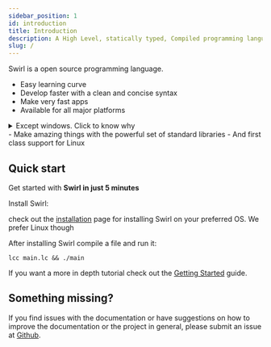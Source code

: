 ```yaml
---
sidebar_position: 1
id: introduction
title: Introduction
description: A High Level, statically typed, Compiled programming language
slug: /
---
```


Swirl is a open source programming language.

-   Easy learning curve
-   Develop faster with a clean and concise syntax
-   Make very fast apps
-   Available for all major platforms
<details>
  <summary>Except windows. Click to know why</summary>
  <div>
    <div>Because it sucks. Move to Linux</div>
  </div>
</details>
-   Make amazing things with the powerful set of standard libraries
-   And first class support for Linux

## Quick start

Get started with **Swirl in just 5 minutes**

Install Swirl:

check out the [installation](getting-started/installation) page for installing Swirl on your preferred OS. We prefer Linux though

After installing Swirl compile a file and run it:

```shell
lcc main.lc && ./main
```

If you want a more in depth tutorial check out the [Getting Started](getting-started) guide.

## Something missing?

If you find issues with the documentation or have suggestions on how to improve the documentation or the project in general, please submit an issue at [Github](https://github.com/SwirlLang/Swirl/issues).
